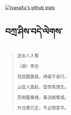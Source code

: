 [![IvanaXu's github stats](https://github-readme-stats.vercel.app/api?username=IvanaXu&show_icons=true&theme=vue-dark)](https://github.com/anuraghazra/github-readme-stats)
# བཀྲ་ཤིས་བདེ་ལེགས་
> 送友人入蜀
> 
> （唐）李白
> 
> 見說蠶叢路，崎嶇不易行。
> 
> 山從人面起，雲傍馬頭生。
> 
> 芳樹籠秦棧，春流繞蜀城。
> 
> 升沈應已定，不必問君平。
>